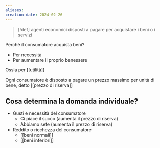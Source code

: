 ```yaml
---
aliases: 
creation date: 2024-02-26
---
```


>[!def]
>agenti economici disposti a pagare per acquistare i beni o i servizi

Perchè il consumatore acquista beni?
- Per necessità
- Per aumentare il proprio benessere

Ossia per [[utilità]]


Ogni consumatore è disposto a pagare un prezzo massimo per unità di bene, detto [[prezzo di riserva]]

## Cosa determina la domanda individuale?
- Gusti e necessità del consumatore
	- Ci piace il succo (aumenta il prezzo di riserva)
	- Abbiamo sete (aumenta il prezzo di riserva)
- Reddito o ricchezza del consumatore
	- [[beni normali]]
	- [[beni inferiori]]